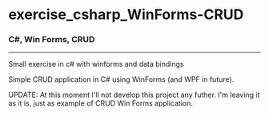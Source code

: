 # exercise_csharp_WinForms-CRUD

### **C#, Win Forms, CRUD** 

---

Small exercise in c# with winforms and data bindings

Simple CRUD application in C# using WinForms (and WPF in future).

UPDATE: At this moment I'll not develop this project any futher. I'm leaving it as it is, just as example of CRUD Win Forms application.
